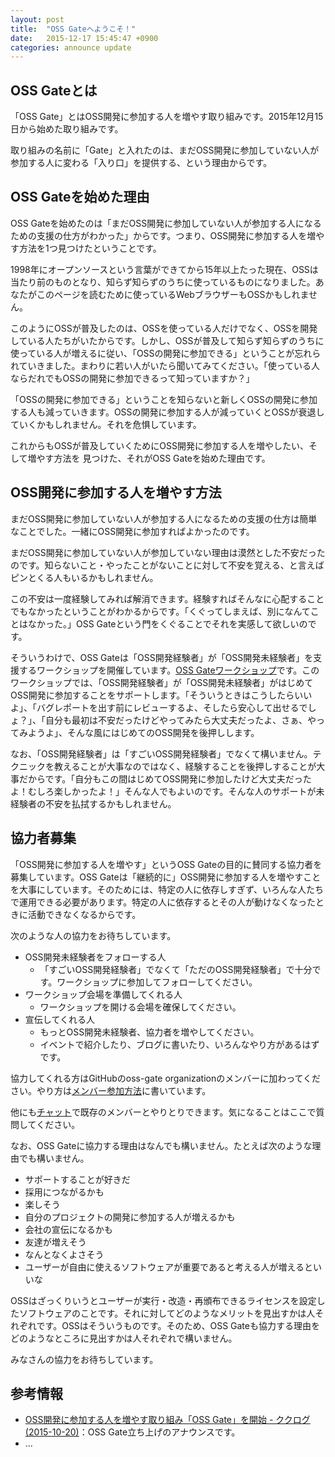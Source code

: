 ```yaml
---
layout: post
title:  "OSS Gateへようこそ！"
date:   2015-12-17 15:45:47 +0900
categories: announce update
---
```


## OSS Gateとは

「OSS Gate」とはOSS開発に参加する人を増やす取り組みです。2015年12月15日から始めた取り組みです。

取り組みの名前に「Gate」と入れたのは、まだOSS開発に参加していない人が参加する人に変わる「入り口」を提供する、という理由からです。

## OSS Gateを始めた理由

OSS Gateを始めたのは「まだOSS開発に参加していない人が参加する人になるための支援の仕方がわかった」からです。つまり、OSS開発に参加する人を増やす方法を1つ見つけたということです。

1998年にオープンソースという言葉ができてから15年以上たった現在、OSSは当たり前のものとなり、知らず知らずのうちに使っているものになりました。あなたがこのページを読むために使っているWebブラウザーもOSSかもしれません。

このようにOSSが普及したのは、OSSを使っている人だけでなく、OSSを開発している人たちがいたからです。しかし、OSSが普及して知らず知らずのうちに使っている人が増えるに従い、「OSSの開発に参加できる」ということが忘れられていきました。まわりに若い人がいたら聞いてみてください。「使っている人ならだれでもOSSの開発に参加できるって知っていますか？」

「OSSの開発に参加できる」ということを知らないと新しくOSSの開発に参加する人も減っていきます。OSSの開発に参加する人が減っていくとOSSが衰退していくかもしれません。それを危惧しています。

これからもOSSが普及していくためにOSS開発に参加する人を増やしたい、そして増やす方法を
見つけた、それがOSS Gateを始めた理由です。

## OSS開発に参加する人を増やす方法

まだOSS開発に参加していない人が参加する人になるための支援の仕方は簡単なことでした。一緒にOSS開発に参加すればよかったのです。

まだOSS開発に参加していない人が参加していない理由は漠然とした不安だったのです。知らないこと・やったことがないことに対して不安を覚える、と言えばピンとくる人もいるかもしれません。

この不安は一度経験してみれば解消できます。経験すればそんなに心配することでもなかったということがわかるからです。「くぐってしまえば、別になんてことはなかった。」OSS Gateという門をくぐることでそれを実感して欲しいのです。

そういうわけで、OSS Gateは「OSS開発経験者」が「OSS開発未経験者」を支援するワークショップを開催しています。[OSS Gateワークショップ](https://github.com/oss-gate/workshop)です。このワークショップでは、「OSS開発経験者」が「OSS開発未経験者」がはじめてOSS開発に参加することをサポートします。「そういうときはこうしたらいいよ」、「バグレポートを出す前にレビューするよ、そしたら安心して出せるでしょ？」、「自分も最初は不安だったけどやってみたら大丈夫だったよ、さぁ、やってみようよ」、そんな風にはじめてのOSS開発を後押しします。

なお、「OSS開発経験者」は「すごいOSS開発経験者」でなくて構いません。テクニックを教えることが大事なのではなく、経験することを後押しすることが大事だからです。「自分もこの間はじめてOSS開発に参加したけど大丈夫だったよ！むしろ楽しかったよ！」そんな人でもよいのです。そんな人のサポートが未経験者の不安を払拭するかもしれません。

## 協力者募集

「OSS開発に参加する人を増やす」というOSS Gateの目的に賛同する協力者を募集しています。OSS Gateは「継続的に」OSS開発に参加する人を増やすことを大事にしています。そのためには、特定の人に依存しすぎず、いろんな人たちで運用できる必要があります。特定の人に依存するとその人が動けなくなったときに活動できなくなるからです。

次のような人の協力をお待ちしています。

  * OSS開発未経験者をフォローする人
    * 「すごいOSS開発経験者」でなくて「ただのOSS開発経験者」で十分です。ワークショップに参加してフォローしてください。
  * ワークショップ会場を準備してくれる人
    * ワークショップを開ける会場を確保してください。
  * 宣伝してくれる人
    * もっとOSS開発未経験者、協力者を増やしてください。
    * イベントで紹介したり、ブログに書いたり、いろんなやり方があるはずです。

協力してくれる方はGitHubのoss-gate organizationのメンバーに加わってください。やり方は[メンバー参加方法](https://github.com/oss-gate/members)に書いています。

他にも[チャット](https://gitter.im/oss-gate/general)で既存のメンバーとやりとりできます。気になることはここで質問してください。

なお、OSS Gateに協力する理由はなんでも構いません。たとえば次のような理由でも構いません。

  * サポートすることが好きだ
  * 採用につながるかも
  * 楽しそう
  * 自分のプロジェクトの開発に参加する人が増えるかも
  * 会社の宣伝になるかも
  * 友達が増えそう
  * なんとなくよさそう
  * ユーザーが自由に使えるソフトウェアが重要であると考える人が増えるといいな

OSSはざっくりいうとユーザーが実行・改造・再頒布できるライセンスを設定したソフトウェアのことです。それに対してどのようなメリットを見出すかは人それぞれです。OSSはそういうものです。そのため、OSS Gateも協力する理由をどのようなところに見出すかは人それぞれで構いません。

みなさんの協力をお待ちしています。

## 参考情報

  * [OSS開発に参加する人を増やす取り組み「OSS Gate」を開始 - ククログ(2015-10-20)](http://www.clear-code.com/blog/2015/10/20.html)：OSS Gate立ち上げのアナウンスです。
  * ...
